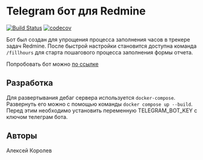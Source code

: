 # Telegram бот для Redmine

[![Build Status](https://travis-ci.org/alphatroya/redmine-helper-bot.svg?branch=master)](https://travis-ci.org/alphatroya/redmine-helper-bot)
[![codecov](https://codecov.io/gh/alphatroya/redmine-helper-bot/branch/master/graph/badge.svg)](https://codecov.io/gh/alphatroya/redmine-helper-bot)

Бот был создан для упрощения процесса заполнения часов в трекере задач Redmine. После быстрой настройки становится доступна команда `/fillhours` для старта пошагового процесса заполнения формы отчета.

Попробовать бот можно [по ссылке](https://t.me/redmine_buddy_bot)

## Разработка

Для развертывания дебаг сервера используется `docker-compose`. Развернуть его можно с помощью команды `docker compose up --build`. Перед этим необходимо установить переменную TELEGRAM_BOT_KEY с ключом телеграм бота.

## Авторы

Алексей Королев
